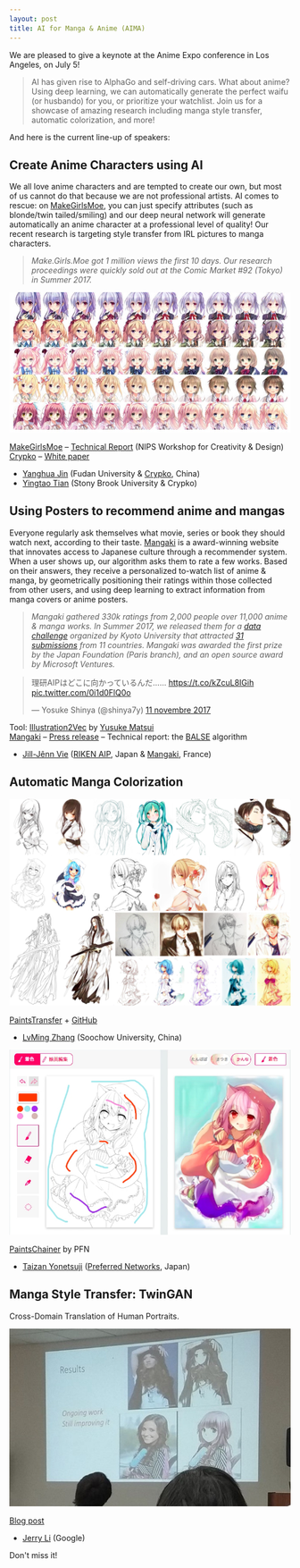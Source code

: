 ```yaml
---
layout: post
title: AI for Manga & Anime (AIMA)
---
```


We are pleased to give a keynote at the Anime Expo conference in Los Angeles, on July 5!

> AI has given rise to AlphaGo and self-driving cars. What about anime? Using deep learning, we can automatically generate the perfect waifu (or husbando) for you, or prioritize your watchlist. Join us for a showcase of amazing research including manga style transfer, automatic colorization, and more!

And here is the current line-up of speakers:

## Create Anime Characters using AI

We all love anime characters and are tempted to create our own, but most of us cannot do that because we are not professional artists. AI comes to rescue: on [MakeGirlsMoe](https://make.girls.moe), you can just specify attributes (such as blonde/twin tailed/smiling) and our deep neural network will generate automatically an anime character at a professional level of quality! Our recent research is targeting style transfer from IRL pictures to manga characters.

> *Make.Girls.Moe got 1 million views the first 10 days. Our research proceedings were quickly sold out at the Comic Market #92 (Tokyo) in Summer 2017.*

![MakeGirlsMoe](/public/img/mgm.jpg)

[MakeGirlsMoe](https://make.girls.moe) – [Technical Report](https://makegirlsmoe.github.io/assets/pdf/technical_report.pdf) (NIPS Workshop for Creativity & Design)  
[Crypko](https://crypko.ai) – [White paper](https://crypko.ai/static/files/crypko-whitepaper.pdf)

- [Yanghua Jin](http://yanghuaj.org) (Fudan University & [Crypko](https://crypko.ai), China)
- [Yingtao Tian](https://alantian.net) (Stony Brook University & Crypko)

## Using Posters to recommend anime and mangas

Everyone regularly ask themselves what movie, series or book they should watch next, according to their taste. [Mangaki](https://mangaki.fr) is a award-winning website that innovates access to Japanese culture through a recommender system. When a user shows up, our algorithm asks them to rate a few works. Based on their answers, they receive a personalized to-watch list of anime & manga, by geometrically positioning their ratings within those collected from other users, and using deep learning to extract information from manga covers or anime posters.

> *Mangaki gathered 330k ratings from 2,000 people over 11,000 anime & manga works. In Summer 2017, we released them for a [data challenge](/2017/07/18/mangaki-data-challenge-en/) organized by Kyoto University that attracted [31 submissions](/2017/10/08/mangaki-data-challenge-winners-en/) from 11 countries. Mangaki was awarded the first prize by the Japan Foundation (Paris branch), and an open source award by Microsoft Ventures.*

<blockquote class="twitter-tweet" data-lang="fr"><p lang="ja" dir="ltr">理研AIPはどこに向かっているんだ…… <a href="https://t.co/kZcuL8IGih">https://t.co/kZcuL8IGih</a> <a href="https://t.co/0i1d0FlQ0o">pic.twitter.com/0i1d0FlQ0o</a></p>&mdash; Yosuke Shinya (@shinya7y) <a href="https://twitter.com/shinya7y/status/929331739515691008?ref_src=twsrc%5Etfw">11 novembre 2017</a></blockquote> <script async src="https://platform.twitter.com/widgets.js" charset="utf-8"></script> 

Tool: [Illustration2Vec](https://github.com/rezoo/illustration2vec) by [Yusuke Matsui](http://yusukematsui.me)  
[Mangaki](https://mangaki.fr) – [Press release](https://mangaki.fr/static/presentation.pdf) – Technical report: the [BALSE](https://arxiv.org/pdf/1709.01584) algorithm

- [Jill-Jênn Vie](https://jilljenn.github.io) ([RIKEN AIP](https://aip.riken.jp), Japan & [Mangaki](https://mangaki.fr), France)

## Automatic Manga Colorization

![PaintsTransfer](/public/img/paintstransfer.jpg)

[PaintsTransfer](http://paintstransfer.com) + [GitHub](https://github.com/lllyasviel/style2paints)

- [LvMing Zhang](https://github.com/lllyasviel) (Soochow University, China)

![PaintsChainer](/public/img/paintschainer.jpg)

[PaintsChainer](https://paintschainer.preferred.tech) by PFN

- [Taizan Yonetsuji](https://github.com/taizan) ([Preferred Networks](https://www.preferred-networks.jp/ja/), Japan)

## Manga Style Transfer: TwinGAN

Cross-Domain Translation of Human Portraits.

![TwinGAN: manga style transfer](/public/img/twingan.jpg)

[Blog post](https://github.com/jerryli27/TwinGAN)

- [Jerry Li](https://jerrylijiaming.com) (Google)

Don't miss it!
